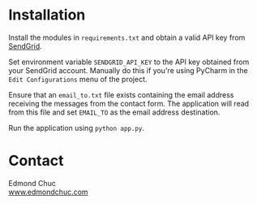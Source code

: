 # Installation
Install the modules in `requirements.txt` and obtain a valid API key from [SendGrid](https://sendgrid.com).

Set environment variable `SENDGRID_API_KEY` to the API key obtained from your SendGrid account. Manually do this if you're using PyCharm in the `Edit Configurations` menu of the project.

Ensure that an `email_to.txt` file exists containing the email address receiving the messages from the contact form.
The application will read from this file and set `EMAIL_TO` as the email address destination.

Run the application using `python app.py`.

# Contact
Edmond Chuc  
www.edmondchuc.com